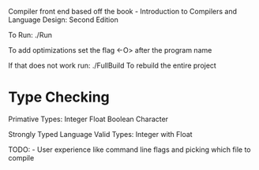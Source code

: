 Compiler front end based off the book - Introduction to Compilers and Language Design: Second Edition

To Run:
./Run <program name>

To add optimizations set the flag <-O> after the program name

If that does not work run:
./FullBuild
To rebuild the entire project


Type Checking
=============
Primative Types:
Integer
Float
Boolean
Character


Strongly Typed Language
Valid Types:
Integer with Float

TODO:
    - User experience like command line flags and picking which file to compile
